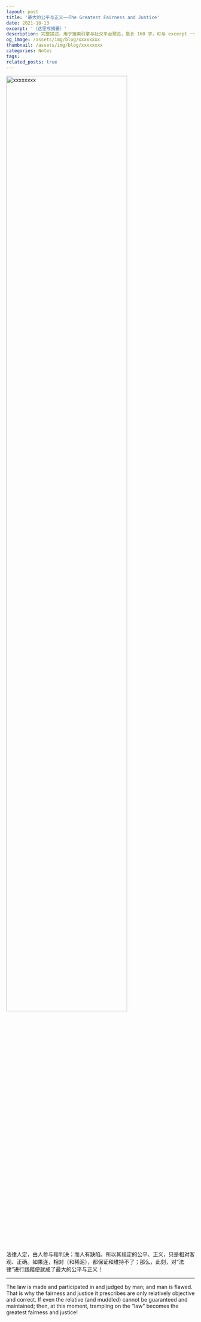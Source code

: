 ```yaml
---
layout: post
title: '最大的公平与正义——The Greatest Fairness and Justice'
date: 2021-10-13
excerpt: '（这里写摘要）'
description: 完整描述，用于搜索引擎与社交平台预览，最长 160 字，可与 excerpt 一致
og_image: /assets/img/blog/xxxxxxxx
thumbnail: /assets/img/blog/xxxxxxxx
categories: Notes
tags: 
related_posts: true
---
```


<img src="/assets/img/blog/xxxxxxxx" style="width:80%;" alt="xxxxxxxx">

法律人定，由人参与和判决；而人有缺陷。所以其规定的公平、正义，只是相对客观、正确。如果连，相对（和稀泥），都保证和维持不了；那么，此刻，对“法律”进行践踏便就成了最大的公平与正义！

---

The law is made and participated in and judged by man; and man is flawed. That is why the fairness and justice it prescribes are only relatively objective and correct. If even the relative (and muddled) cannot be guaranteed and maintained; then, at this moment, trampling on the “law” becomes the greatest fairness and justice!